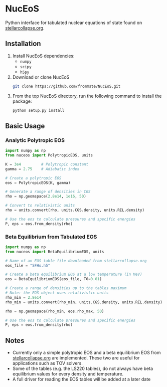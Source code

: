 # NucEoS
Python interface for tabulated nuclear equations of state found on [stellarcollapse.org](https://stellarcollapse.org/equationofstate).

## Installation
1. Install NucEoS dependencies:
   * `numpy`
   * `scipy`
   * `h5py`
2. Download or clone NucEoS
   ```bash
   git clone https://github.com/frommste/NucEoS.git
   ```
3. From the top NucEoS directory, run the following command to install the package:
   ```bash
   python setup.py install
   ```

## Basic Usage

### Analytic Polytropic EOS
```python
import numpy as np
from nuceos import PolytropicEOS, units

K = 3e4         # Polytropic constant
gamma = 2.75    # Adiabatic index

# Create a polytropic EOS
eos = PolytropicEOS(K, gamma)

# Generate a range of densities in CGS
rho = np.geomspace(2.8e14, 1e16, 50)

# Convert to relativistic units
rho = units.convert(rho, units.CGS.density, units.REL.density)

# Use the eos to calculate pressures and specific energies
P, eps = eos.from_density(rho)
```

### Beta Equilibrium from Tabulated EOS
```python
import numpy as np
from nuceos import BetaEquilibriumEOS, units

# Name of an EOS table file downloaded from stellarcollapse.org
eos_file = "SFHo.h5"

# Create a beta equilibrium EOS at a low temperature (in MeV)
eos = BetaEquilibriumEOS(eos_file, T0=0.01)

# Create a range of densities up to the tables maximum
# Note: the EOS object uses relativistic units
rho_min = 2.8e14
rho_min = units.convert(rho_min, units.CGS.density, units.REL.density)

rho = np.geomspace(rho_min, eos.rho_max, 50)

# Use the eos to calculate pressures and specific energies
P, eps = eos.from_density(rho)
```

## Notes
* Currently only a simple polytropic EOS and a beta equilibrium EOS from [stellarcollapse.org](https://stellarcollapse.org/equationofstate) are implemented.  These two are useful for applications such as TOV solvers.
* Some of the tables (e.g. the LS220 tables), do not always have beta equilibrium values for every density and temperature.
* A full driver for reading the EOS tables will be added at a later date